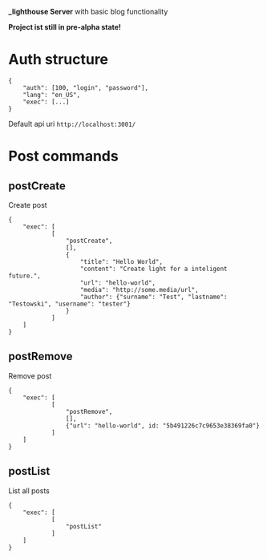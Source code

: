 **_lighthouse Server** with basic blog functionality

**Project ist still in pre-alpha state!**

# Auth structure
```
{
	"auth": [100, "login", "password"],
	"lang": "en_US",
	"exec": [...]
}
```
Default api uri `http://localhost:3001/`

# Post commands

## postCreate
Create post
```
{
	"exec": [
			[
				"postCreate",
				[],
				{
					"title": "Hello World", 
					"content": "Create light for a inteligent future.", 
					"url": "hello-world", 
					"media": "http://some.media/url",
					"author": {"surname": "Test", "lastname": "Testowski", "username": "tester"}
				}
			]
	]
}
```
## postRemove
Remove post
```
{
	"exec": [
			[
				"postRemove",
				[],
				{"url": "hello-world", id: "5b491226c7c9653e38369fa0"}
			]
	]
}
```
## postList
List all posts
```
{
	"exec": [
			[
				"postList"
			]
	]
}
```
